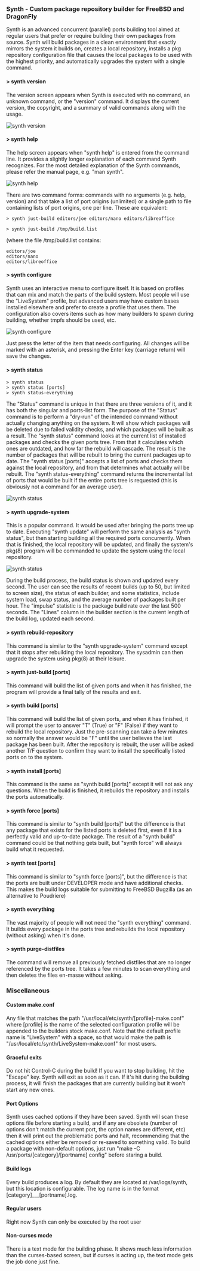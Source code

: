 ### Synth -  Custom package repository builder for FreeBSD and DragonFly

Synth is an advanced concurrent (parallel) ports building tool aimed at
regular users that prefer or require building their own packages from
source.  Synth will build packages in a clean environment that exactly
mirrors the system it builds on, creates a local repository, installs a
pkg repository configuration file that causes the local packages to be
used with the highest priority, and automatically upgrades the system
with a single command.

#### > synth version

The version screen appears when Synth is executed with no command, an
unknown command, or the "version" command.  It displays the current version,
the copyright, and a summary of valid commands along with the usage.

![synth version](http://downloads.dragonlace.net/misc/synth-img/version.png)

#### > synth help

The help screen appears when "synth help" is entered from the command line.
It provides a slightly longer explanation of each command Synth recognizes.
For the most detailed explanation of the Synth commands, please refer the
manual page, e.g. "man synth".

![synth help](http://downloads.dragonlace.net/misc/synth-img/help.png)

There are two command forms: commands with no arguments (e.g. help, version)
and that take a list of port origins (unlimited) or a single path to file
containing lists of port origins, one per line.  These are equivalent:

```
> synth just-build editors/joe editors/nano editors/libreoffice
```

```
> synth just-build /tmp/build.list   
```

(where the file /tmp/build.list contains:
```
editors/joe
editors/nano
editors/libreoffice
```

#### > synth configure

Synth uses an interactive menu to configure itself.  It is based on profiles
that can mix and match the parts of the build system.  Most people will use
the "LiveSystem" profile, but advanced users may have custom bases installed
elsewhere and prefer to create a profile that uses them.  The configuration
also covers items such as how many builders to spawn during building, whether
tmpfs should be used, etc.

![synth configure](http://downloads.dragonlace.net/misc/synth-img/configure2.png)

Just press the letter of the item that needs configuring.  All changes will be
marked with an asterisk, and pressing the Enter key (carriage return) will
save the changes.

#### > synth status
```
> synth status
> synth status [ports]
> synth status-everything
```

The "Status" command is unique in that there are three versions of it, and it has
both the singular and ports-list form.  The purpose of the "Status" command is to
perform a "dry-run" of the intended command without actually changing anything on
the system.  It will show which packages will be deleted due to failed validity
checks, and which packages will be built as a result.  The "synth status" command
looks at the current list of installed packages and checks the given ports tree.
From that it calculates which ones are outdated, and how far the rebuild will
cascade.  The result is the number of packages that will be rebuilt to bring
the current packages up to date.  The "synth status [ports]" accepts a list of
ports and checks them against the local repository, and from that determines
what actually will be rebuilt.  The "synth status-everything" command returns
the incremental list of ports that would be built if the entire ports tree is
requested (this is obviously not a command for an average user).

![synth status](http://downloads.dragonlace.net/misc/synth-img/status.png)

#### > synth upgrade-system

This is a popular command.  It would be used after bringing the ports tree up
to date. Executing "synth update" will perform the same analysis as
"synth status", but then starting building all the required ports concurrently.
When that is finished, the local repository will be updated, and finally the
system's pkg(8) program will be commanded to update the system using the local
repository.

![synth status](http://downloads.dragonlace.net/misc/synth-img/ncurses.png)

During the build process, the build status is shown and updated every second.
The user can see the results of recent builds (up to 50, but limited to screen
size), the status of each builder, and some statistics, include system load,
swap status, and the average number of packages built per hour.  The "impulse"
statistic is the package build rate over the last 500 seconds.  The "Lines"
column in the builder section is the current length of the build log, updated
each second.

#### > synth rebuild-repository

This command is similar to the "synth upgrade-system" command except that it
stops after rebuilding the local repository.  The sysadmin can then upgrade
the system using pkg(8) at their leisure.

#### > synth just-build [ports]

This command will build the list of given ports and when it has finished, the
program will provide a final tally of the results and exit.

#### > synth build [ports]

This command will build the list of given ports, and when it has finished, it
will prompt the user to answer "T" (True) or "F" (False) if they want to
rebuild the local repository.  Just the pre-scanning can take a few minutes so
normally the answer would be "F" until the user believes the last package has
been built.  After the repository is rebuilt, the user will be asked another
T/F question to confirm they want to install the specifically listed ports on
to the system.

#### > synth install [ports]

This command is the same as "synth build [ports]" except it will not ask any
questions.  When the build is finished, it rebuilds the repository and
installs the ports automatically.

#### > synth force [ports]

This command is similar to "synth build [ports]" but the difference is that
any package that exists for the listed ports is deleted first, even if it is
a perfectly valid and up-to-date package.  The result of a "synth build"
command could be that nothing gets built, but "synth force" will always build
what it requested.

#### > synth test [ports]

This command is similar to "synth force [ports]", but the difference is that
the ports are built under DEVELOPER mode and have additional checks.  This
makes the build logs suitable for submitting to FreeBSD Bugzilla (as an
alternative to Poudriere)

#### > synth everything

The vast majority of people will not need the "synth everything" command.
It builds every package in the ports tree and rebuilds the local repository
(without asking) when it's done.

#### > synth purge-distfiles

The command will remove all previously fetched distfiles that are no longer
referenced by the ports tree.  It takes a few minutes to scan everything
and then deletes the files en-masse without asking.

### Miscellaneous

#### Custom make.conf

Any file that matches the path "/usr/local/etc/synth/[profile]-make.conf"
where [profile] is the name of the selected configuration profile will be
appended to the builders stock make.conf.  Note that the default profile
name is "LiveSystem" with a space, so that would make the path is
"/usr/local/etc/synth/LiveSystem-make.conf" for most users.

#### Graceful exits

Do not hit Control-C during the build!  If you want to stop building, hit
the "Escape" key.  Synth will exit as soon as it can.  If it's hit during
the building process, it will finish the packages that are currently building
but it won't start any new ones.

#### Port Options

Synth uses cached options if they have been saved.  Synth will scan these
options file before starting a build, and if any are obsolete (number of
options don't match the current port, the option names are different, etc)
then it will print out the problematic ports and halt, recommending that
the cached options either be removed or re-saved to something valid.  To
build a package with non-default options, just run
"make -C /usr/ports/[category]/[portname] config" before staring a build.

#### Build logs

Every build produces a log.  By default they are located at
/var/logs/synth, but this location is configurable.  The log name is in the
format [category]___[portname].log.

#### Regular users

Right now Synth can only be executed by the root user

#### Non-curses mode

There is a text mode for the building phase.  It shows much less information
than the curses-based screen, but if curses is acting up, the text mode gets
the job done just fine.

